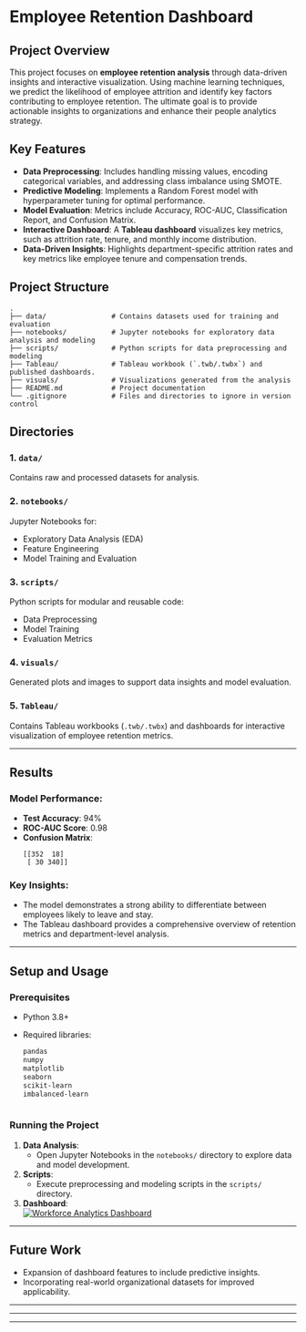 # Employee Retention Dashboard

## Project Overview
This project focuses on **employee retention analysis** through data-driven insights and interactive visualization. Using machine learning techniques, we predict the likelihood of employee attrition and identify key factors contributing to employee retention. The ultimate goal is to provide actionable insights to organizations and enhance their people analytics strategy.

## Key Features
- **Data Preprocessing**: Includes handling missing values, encoding categorical variables, and addressing class imbalance using SMOTE.
- **Predictive Modeling**: Implements a Random Forest model with hyperparameter tuning for optimal performance.
- **Model Evaluation**: Metrics include Accuracy, ROC-AUC, Classification Report, and Confusion Matrix.
- **Interactive Dashboard**: A **Tableau dashboard** visualizes key metrics, such as attrition rate, tenure, and monthly income distribution.
- **Data-Driven Insights**: Highlights department-specific attrition rates and key metrics like employee tenure and compensation trends.

## Project Structure
```
.
├── data/                # Contains datasets used for training and evaluation
├── notebooks/           # Jupyter notebooks for exploratory data analysis and modeling
├── scripts/             # Python scripts for data preprocessing and modeling
├── Tableau/             # Tableau workbook (`.twb/.twbx`) and published dashboards.
├── visuals/             # Visualizations generated from the analysis
├── README.md            # Project documentation
└── .gitignore           # Files and directories to ignore in version control
```

## Directories
### 1. `data/`
Contains raw and processed datasets for analysis.

### 2. `notebooks/`
Jupyter Notebooks for:
- Exploratory Data Analysis (EDA)
- Feature Engineering
- Model Training and Evaluation

### 3. `scripts/`
Python scripts for modular and reusable code:
- Data Preprocessing
- Model Training
- Evaluation Metrics

### 4. `visuals/`
Generated plots and images to support data insights and model evaluation.

### 5. `Tableau/`
Contains Tableau workbooks (`.twb/.twbx`) and dashboards for interactive visualization of employee retention metrics.

---

## Results
### Model Performance:
- **Test Accuracy**: 94%
- **ROC-AUC Score**: 0.98
- **Confusion Matrix**:
  ```
  [[352  18]
   [ 30 340]]
  ```

### Key Insights:
- The model demonstrates a strong ability to differentiate between employees likely to leave and stay.
- The Tableau dashboard provides a comprehensive overview of retention metrics and department-level analysis.

---

## Setup and Usage
### Prerequisites
- Python 3.8+
- Required libraries:
  ```bash
  pandas
  numpy
  matplotlib
  seaborn
  scikit-learn
  imbalanced-learn
  ```

   ```

### Running the Project
1. **Data Analysis**:
   - Open Jupyter Notebooks in the `notebooks/` directory to explore data and model development.
2. **Scripts**:
   - Execute preprocessing and modeling scripts in the `scripts/` directory.
3. **Dashboard**:
   <div class='tableauPlaceholder' id='viz1736899912141' style='position: relative'><noscript><a href='#'><img alt='Workforce Analytics Dashboard ' src='https:&#47;&#47;public.tableau.com&#47;static&#47;images&#47;Em&#47;EmployeeAttritionDashboard_17368226388350&#47;WorkforceAnalyticsDashboard&#47;1_rss.png' style='border: none' /></a></noscript><object class='tableauViz'  style='display:none;'><param name='host_url' value='https%3A%2F%2Fpublic.tableau.com%2F' /> <param name='embed_code_version' value='3' /> <param name='site_root' value='' /><param name='name' value='EmployeeAttritionDashboard_17368226388350&#47;WorkforceAnalyticsDashboard' /><param name='tabs' value='no' /><param name='toolbar' value='yes' /><param name='static_image' value='https:&#47;&#47;public.tableau.com&#47;static&#47;images&#47;Em&#47;EmployeeAttritionDashboard_17368226388350&#47;WorkforceAnalyticsDashboard&#47;1.png' /> <param name='animate_transition' value='yes' /><param name='display_static_image' value='yes' /><param name='display_spinner' value='yes' /><param name='display_overlay' value='yes' /><param name='display_count' value='yes' /><param name='language' value='en-US' /><param name='filter' value='publish=yes' /></object></div>                

---

## Future Work
- Expansion of dashboard features to include predictive insights.
- Incorporating real-world organizational datasets for improved applicability.
---



---


---
